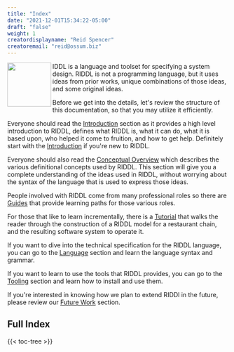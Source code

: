 ```yaml
---
title: "Index"
date: "2021-12-01T15:34:22-05:00"
draft: "false" 
weight: 1 
creatordisplayname: "Reid Spencer"
creatoremail: "reid@ossum.biz"
---
```


<img src="/images/RIDDL-Logo.svg" align="left" width="100px"/>IDDL is a language and toolset for specifying a system design. RIDDL is not
a programming language, but it uses ideas from prior works, unique 
combinations of those ideas, and some original ideas.  
 
Before we get into the details, let's review the structure of this 
documentation, so that you may utilize it efficiently.  

Everyone should read the [Introduction](introduction) section as it
provides a high level introduction to RIDDL, defines what RIDDL is, 
what it can do, what it is based upon, who helped it come to fruition, and 
how to get help. Definitely start with the [Introduction](introduction) if 
you're new to RIDDL.

Everyone should also read the [Conceptual Overview](concepts) which 
describes the various definitional concepts used by RIDDL. This section will 
give you a complete understanding of the ideas used in RIDDL, without worrying
about the syntax of the language that is used to express those ideas.

People involved with RIDDL come from many professional roles so there are 
[Guides](guides) that provide learning paths for those various roles.  

For those that like to learn incrementally, there is a 
[Tutorial](tutorial) that walks the reader through the construction 
of a RIDDL model for a restaurant chain, and the resulting software system 
to operate it.

If you want to dive into the technical specification for the RIDDL language,
you can go to the [Language](language) section and learn the language syntax 
and grammar.

If you want to learn to use the tools that RIDDL provides, you can go to 
the [Tooling](tooling) section and learn how to install and use them. 

If you're interested in knowing how we plan to extend RIDDl in the future, 
please review our [Future Work](future-work) section. 

## Full Index

{{< toc-tree >}}
